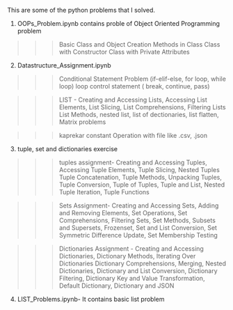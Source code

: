 This are some of the python problems that I solved.

1) OOPs_Problem.ipynb contains proble of Object Oriented Programming problem
>>> Basic Class and Object Creation
>>>   Methods in Class
>>> Class with Constructor
>>> Class with Private Attributes



2) Datastructure_Assignment.ipynb
>>> Conditional Statement Problem (if-elif-else, for loop, while loop)
>>> loop control statement ( break, continue, pass)

>>> LIST - Creating and Accessing Lists, Accessing List Elements, List Slicing, List Comprehensions, Filtering Lists
List Methods, nested list, list of dectionaries, list flatten, Matrix problems

>>> kaprekar constant
>>> Operation with file like .csv, .json



3) tuple, set and dictionaries exercise
>>>  tuples assignment- Creating and Accessing Tuples, Accessing Tuple Elements, Tuple Slicing, Nested Tuples
Tuple Concatenation, Tuple Methods, Unpacking Tuples, Tuple Conversion, Tuple of Tuples, Tuple and List,
Nested Tuple Iteration, Tuple Functions


>>> Sets Assignment- Creating and Accessing Sets, Adding and Removing Elements, Set Operations, Set Comprehensions,
Filtering Sets, Set Methods, Subsets and Supersets, Frozenset, Set and List Conversion,  Set Symmetric Difference Update,
Set Membership Testing


>>> Dictionaries Assignment - Creating and Accessing Dictionaries,  Dictionary Methods, Iterating Over Dictionaries
Dictionary Comprehensions, Merging, Nested Dictionaries, Dictionary and List Conversion, Dictionary Filtering,
Dictionary Key and Value Transformation, Default Dictionary, Dictionary and JSON


4) LIST_Problems.ipynb- It contains basic list problem

